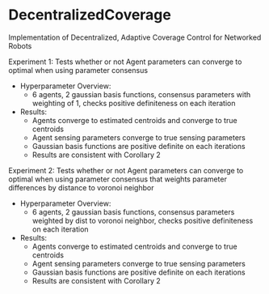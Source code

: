 # DecentralizedCoverage
Implementation of Decentralized, Adaptive Coverage Control for Networked Robots



Experiment 1: Tests whether or not Agent parameters can converge to optimal when using parameter consensus 

- Hyperparameter Overview: 
  - 6 agents, 2 gaussian basis functions, consensus parameters with weighting of 1, checks positive definiteness on each iteration 
- Results: 
  - Agents converge to estimated centroids and converge to true centroids 
  - Agent sensing parameters converge to true sensing parameters 
  - Gaussian basis functions are positive definite on each iterations 
  - Results are consistent with Corollary 2 



Experiment 2: Tests whether or not Agent parameters can converge to optimal when using parameter consensus that weights parameter differences by distance to voronoi neighbor 

- Hyperparameter Overview: 
  - 6 agents, 2 gaussian basis functions, consensus parameters weighted by dist to voronoi neighbor, checks positive definiteness on each iteration 
- Results: 
  - Agents converge to estimated centroids and converge to true centroids 
  - Agent sensing parameters converge to true sensing parameters  
  - Gaussian basis functions are positive definite on each iterations 
  - Results are consistent with Corollary 2
